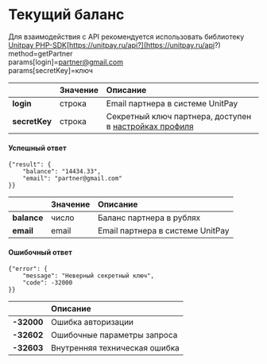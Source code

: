# Текущий баланс

Для взаимодействия с API рекомендуется использовать библиотеку [Unitpay PHP-SDK](https://github.com/unitpay/php-sdk)[https://unitpay.ru/api?](https://unitpay.ru/api?)   
     method=getPartner   
     params\[login\]=partner@gmail.com   
     params\[secretKey\]=ключ

|  | Значение | Описание |
| :--- | :--- | :--- |
| **login**  | строка | Email партнера в системе UnitPay |
| **secretKey** | строка | Секретный ключ партнера, доступен в [настройках профиля](https://unitpay.ru/partner/profile/edit) |

#### Успешный ответ

```text
{"result": {
    "balance": "14434.33",  
    "email": "partner@gmail.com"
}}
```

|  | Значение | Описание |
| :--- | :--- | :--- |
| **balance** | число | Баланс партнера в рублях |
| **email**  | email | Email партнера в системе UnitPay |

#### Ошибочный ответ

```text
{"error": {
    "message": "Неверный секретный ключ",
    "code": -32000
}}
```

|  | Описание |
| :--- | :--- |
| **-32000** | Ошибка авторизации |
| **-32602** | Ошибочные параметры запроса |
| **-32603** | Внутренняя техническая ошибка |

